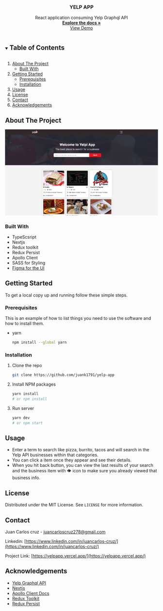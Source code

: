 <!-- PROJECT LOGO -->
<br />
<p align="center">
  <a href="https://github.com/juank1791/yelp-app">
    
  </a>

  <h3 align="center">YELP APP</h3>

  <p align="center">
    React application consuming Yelp Graphql API
    <br />
    <a href="https://github.com/juank1791/yelp-app"><strong>Explore the docs »</strong></a>
    <br />
    <a href="https://yelpapp.vercel.app/">View Demo</a>
  </p>
</p>

<!-- TABLE OF CONTENTS -->
<details open="open">
  <summary><h2 style="display: inline-block">Table of Contents</h2></summary>
  <ol>
    <li>
      <a href="#about-the-project">About The Project</a>
      <ul>
        <li><a href="#built-with">Built With</a></li>
      </ul>
    </li>
    <li>
      <a href="#getting-started">Getting Started</a>
      <ul>
        <li><a href="#prerequisites">Prerequisites</a></li>
        <li><a href="#installation">Installation</a></li>
      </ul>
    </li>
    <li><a href="#usage">Usage</a></li>
    <li><a href="#license">License</a></li>
    <li><a href="#contact">Contact</a></li>
    <li><a href="#acknowledgements">Acknowledgements</a></li>
  </ol>
</details>

<!-- ABOUT THE PROJECT -->

## About The Project

<img src="./app-review.png">

### Built With

- TypeScsript
- Nextjs
- Redux toolkit
- Redux Persist
- Apollo Client
- SASS for Styling
- [Figma for the UI](https://www.figma.com/file/BuEYDB27UpPEvsPPBOy9ay/Yelp-app?node-id=0%3A1)

<!-- GETTING STARTED -->

## Getting Started

To get a local copy up and running follow these simple steps.

### Prerequisites

This is an example of how to list things you need to use the software and how to install them.

- yarn
  ```sh
  npm install --global yarn
  ```

### Installation

1. Clone the repo
   ```sh
   git clone https://github.com/juank1791/yelp-app
   ```
2. Install NPM packages
   ```sh
   yarn install
   # or npm install
   ```
3. Run server
   ```sh
   yarn dev
   # or npm start
   ```
   <!-- USAGE EXAMPLES -->

## Usage

- Enter a term to search like pizza, burrito, tacos and will search in the Yelp API businesses within that categories.
- You can click a item once they appear and see their details.
- When you hit back button, you can view the last results of your search and the business item with 👁️ icon to make sure you already viewed that business info.
<!-- LICENSE -->

## License

Distributed under the MIT License. See `LICENSE` for more information.

<!-- CONTACT -->

## Contact

Juan Carlos cruz - juancarloscruz278@gmail.com

Linkedin: [https://www.linkedin.com/in/juancarlos-cruz/](https://www.linkedin.com/in/juancarlos-cruz/)

Project Link: [https://yelpapp.vercel.app/](https://yelpapp.vercel.app/)

<!-- ACKNOWLEDGEMENTS -->

## Acknowledgements

- [Yelp Graphql API](https://www.yelp.com/developers/graphql/guides/intro)
- [Nextjs](https://nextjs.org/)
- [Apollo Client Docs](https://www.apollographql.com/docs/)
- [Redux Toolkit](https://redux-toolkit.js.org/)
- [Redux Persist](https://github.com/rt2zz/redux-persist)
